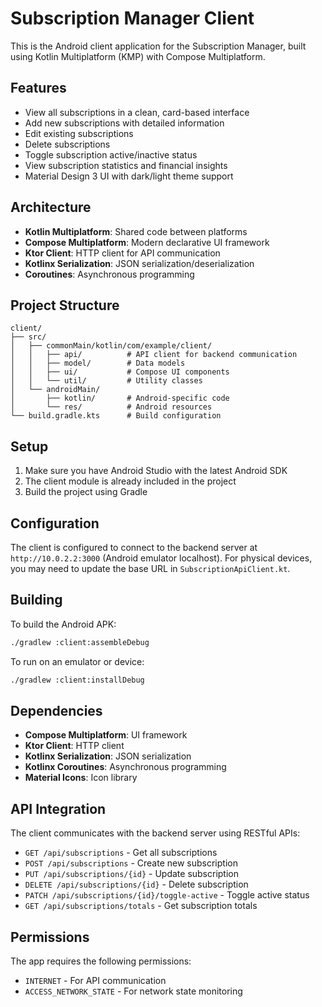 # Subscription Manager Client

This is the Android client application for the Subscription Manager, built using Kotlin Multiplatform (KMP) with Compose Multiplatform.

## Features

- View all subscriptions in a clean, card-based interface
- Add new subscriptions with detailed information
- Edit existing subscriptions
- Delete subscriptions
- Toggle subscription active/inactive status
- View subscription statistics and financial insights
- Material Design 3 UI with dark/light theme support

## Architecture

- **Kotlin Multiplatform**: Shared code between platforms
- **Compose Multiplatform**: Modern declarative UI framework
- **Ktor Client**: HTTP client for API communication
- **Kotlinx Serialization**: JSON serialization/deserialization
- **Coroutines**: Asynchronous programming

## Project Structure

```
client/
├── src/
│   ├── commonMain/kotlin/com/example/client/
│   │   ├── api/          # API client for backend communication
│   │   ├── model/        # Data models
│   │   ├── ui/           # Compose UI components
│   │   └── util/         # Utility classes
│   └── androidMain/
│       ├── kotlin/       # Android-specific code
│       └── res/          # Android resources
└── build.gradle.kts      # Build configuration
```

## Setup

1. Make sure you have Android Studio with the latest Android SDK
2. The client module is already included in the project
3. Build the project using Gradle

## Configuration

The client is configured to connect to the backend server at `http://10.0.2.2:3000` (Android emulator localhost). For physical devices, you may need to update the base URL in `SubscriptionApiClient.kt`.

## Building

To build the Android APK:

```bash
./gradlew :client:assembleDebug
```

To run on an emulator or device:

```bash
./gradlew :client:installDebug
```

## Dependencies

- **Compose Multiplatform**: UI framework
- **Ktor Client**: HTTP client
- **Kotlinx Serialization**: JSON serialization
- **Kotlinx Coroutines**: Asynchronous programming
- **Material Icons**: Icon library

## API Integration

The client communicates with the backend server using RESTful APIs:

- `GET /api/subscriptions` - Get all subscriptions
- `POST /api/subscriptions` - Create new subscription
- `PUT /api/subscriptions/{id}` - Update subscription
- `DELETE /api/subscriptions/{id}` - Delete subscription
- `PATCH /api/subscriptions/{id}/toggle-active` - Toggle active status
- `GET /api/subscriptions/totals` - Get subscription totals

## Permissions

The app requires the following permissions:
- `INTERNET` - For API communication
- `ACCESS_NETWORK_STATE` - For network state monitoring 